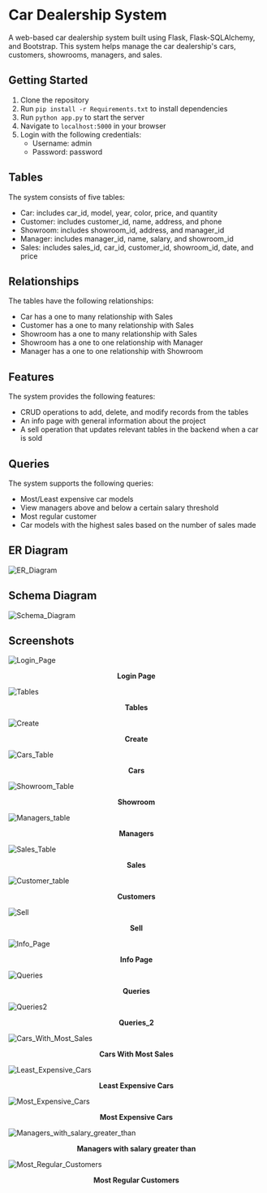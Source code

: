 # Car Dealership System

A web-based car dealership system built using Flask, Flask-SQLAlchemy, and Bootstrap. This system helps manage the car dealership's cars, customers, showrooms, managers, and sales.

## Getting Started

1. Clone the repository
2. Run `pip install -r Requirements.txt` to install dependencies
3. Run `python app.py` to start the server
4. Navigate to `localhost:5000` in your browser
5. Login with the following credentials:
   - Username: admin
   - Password: password

## Tables

The system consists of five tables:

- Car: includes car_id, model, year, color, price, and quantity
- Customer: includes customer_id, name, address, and phone
- Showroom: includes showroom_id, address, and manager_id
- Manager: includes manager_id, name, salary, and showroom_id
- Sales: includes sales_id, car_id, customer_id, showroom_id, date, and price

## Relationships

The tables have the following relationships:

- Car has a one to many relationship with Sales
- Customer has a one to many relationship with Sales
- Showroom has a one to many relationship with Sales
- Showroom has a one to one relationship with Manager
- Manager has a one to one relationship with Showroom

## Features

The system provides the following features:

- CRUD operations to add, delete, and modify records from the tables
- An info page with general information about the project
- A sell operation that updates relevant tables in the backend when a car is sold

## Queries

The system supports the following queries:

- Most/Least expensive car models
- View managers above and below a certain salary threshold
- Most regular customer
- Car models with the highest sales based on the number of sales made

## ER Diagram

![ER_Diagram](https://user-images.githubusercontent.com/93508612/217592240-d69eff96-9e61-41c8-9622-96b674e9cf10.png)
<p align="center">
</p>

## Schema Diagram

![Schema_Diagram](https://user-images.githubusercontent.com/93508612/217592283-95d0ea53-bad8-4d77-a635-ad9e50ff4eb8.png)
<p align="center">
</p>

## Screenshots

![Login_Page](https://user-images.githubusercontent.com/93508612/217592255-cb885414-3277-42cf-afa6-83d12e3eef3a.png)
<p align="center">
  <strong>Login Page</strong>
</p>

![Tables](https://user-images.githubusercontent.com/93508612/217592292-8bfd2677-a0fe-4772-97fa-32ee5a535f6f.png)
<p align="center">
  <strong>Tables</strong>
</p>

![Create](https://user-images.githubusercontent.com/93508612/217592228-8c0a8c27-d8b5-437d-9706-494603658bec.png)
<p align="center">
  <strong>Create</strong>
</p>

![Cars_Table](https://user-images.githubusercontent.com/93508612/217592211-0678693a-87d6-462d-8e67-ba57021c25a6.png)
<p align="center">
  <strong>Cars</strong>
</p>

![Showroom_Table](https://user-images.githubusercontent.com/93508612/217592290-0dac3abe-22f2-4700-a78f-a36309c6452c.png)
<p align="center">
  <strong>Showroom</strong>
</p>

![Managers_table](https://user-images.githubusercontent.com/93508612/217592260-2bd72372-75f5-4644-9eca-f3991e35eb0f.png)
<p align="center">
  <strong>Managers</strong>
</p>

![Sales_Table](https://user-images.githubusercontent.com/93508612/217592281-4968ef98-e4de-467f-9f1a-c623f27b2c28.png)
<p align="center">
  <strong>Sales</strong>
</p>

![Customer_table](https://user-images.githubusercontent.com/93508612/217592231-a6792184-f856-4fa9-8976-d86868b74664.png)
<p align="center">
  <strong>Customers</strong>
</p>

![Sell](https://user-images.githubusercontent.com/93508612/217592286-b7afa843-655a-4cf6-9c04-f7a064684fb7.jpg)
<p align="center">
  <strong>Sell</strong>
</p>

![Info_Page](https://user-images.githubusercontent.com/93508612/217592247-7ed86a6c-772a-4e1b-8ac6-79c247b730de.jpg)
<p align="center">
  <strong>Info Page</strong>
</p>

![Queries](https://user-images.githubusercontent.com/93508612/217592276-52d2adb6-ab5d-4cf1-9ec0-84df42ab8865.jpg)
<p align="center">
  <strong>Queries</strong>
</p>

![Queries2](https://user-images.githubusercontent.com/93508612/217592279-cbe1973a-ce15-4005-bd35-171fcea6f091.jpg)
<p align="center">
  <strong>Queries_2</strong>
</p>

![Cars_With_Most_Sales](https://user-images.githubusercontent.com/93508612/217592224-fb27310c-6f87-44a5-8e64-9b5e791b4355.png)
<p align="center">
  <strong>Cars With Most Sales</strong>
</p>

![Least_Expensive_Cars](https://user-images.githubusercontent.com/93508612/217592249-4527e750-f3d6-4b01-8e3a-1e5b899c9fe7.png)
<p align="center">
  <strong>Least Expensive Cars</strong>
</p>

![Most_Expensive_Cars](https://user-images.githubusercontent.com/93508612/217592269-840602f3-6ece-455d-a8b5-6c4a451892f7.png)
<p align="center">
  <strong>Most Expensive Cars</strong>
</p>

![Managers_with_salary_greater_than](https://user-images.githubusercontent.com/93508612/217592262-7bd6ce21-72e9-4a3b-8184-6a13e0ca0020.png)
<p align="center">
  <strong>Managers with salary greater than</strong>
</p>

![Most_Regular_Customers](https://user-images.githubusercontent.com/93508612/217592274-238ab8b7-8de0-417c-a880-ff9f47f46ec5.png)
<p align="center">
  <strong>Most Regular Customers</strong>
</p>









